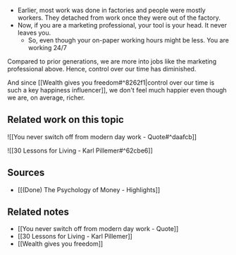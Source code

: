 - Earlier, most work was done in factories and people were mostly workers. They detached from work once they were out of the factory.
- Now, if you are a marketing professional, your tool is your head. It never leaves you.
	- So, even though your on-paper working hours might be less. You are working 24/7

Compared to prior generations, we are more into jobs like the marketing professional above. Hence, control over our time has diminished.

And since [[Wealth gives you freedom#^8262f1|control over our time is such a key happiness influencer]], we don't feel much happier even though we are, on average, richer.

## Related work on this topic

![[You never switch off from modern day work - Quote#^daafcb]]

![[30 Lessons for Living - Karl Pillemer#^62cbe6]]

## Sources
- [[(Done) The Psychology of Money - Highlights]]

## Related notes
- [[You never switch off from modern day work - Quote]]
- [[30 Lessons for Living - Karl Pillemer]]
- [[Wealth gives you freedom]]
